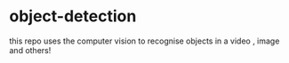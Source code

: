 # object-detection
this repo uses the computer vision to recognise objects in a video , image and others!
